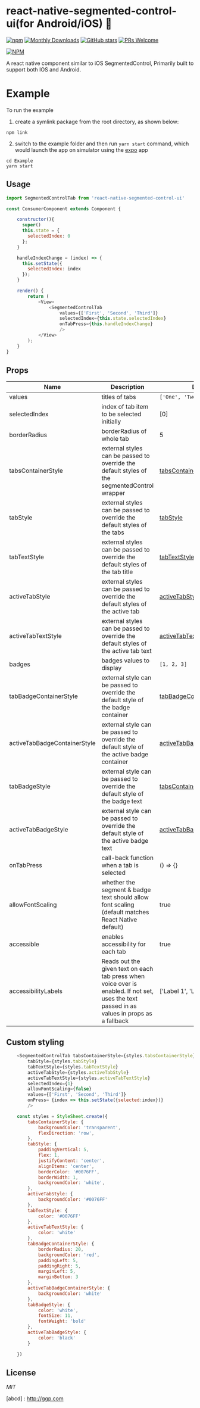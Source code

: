 # react-native-segmented-control-ui(for Android/iOS) 🚀
[![npm](https://img.shields.io/npm/v/react-native-segmented-control-ui.svg?style=flat-square "npm version")](https://www.npmjs.com/package/react-native-segmented-control-ui)
[![Monthly Downloads](https://img.shields.io/npm/dm/react-native-segmented-control-ui.svg?style=flat-square )](https://npmjs.org/package/react-native-segmented-control-ui)
[![GitHub stars](https://img.shields.io/github/stars/kirankalyan5/react-native-segmented-control-ui.svg?style=flat)](https://npmjs.org/package/react-native-segmented-control-ui)
[ ![PRs Welcome](https://img.shields.io/badge/PRs-Welcome-brightgreen.svg?style=flat-square )](https://github.com/gbhasha/react-native-segmented-control-ui/pulls)

[![NPM](https://nodei.co/npm/react-native-segmented-control-ui.png?compact=true)](https://npmjs.org/package/react-native-segmented-control-ui)


A react native component similar to iOS SegmentedControl, Primarily built to support both IOS and Android.

# Example
To run the example
1. create a symlink package from the root directory, as shown below:
```shell
npm link
```
2. switch to the example folder and then run `yarn start` command, which would launch the app on simulator using the [expo](https://expo.io/) app

```shell
cd Example
yarn start
```




## Usage

```javascript
import SegmentedControlTab from 'react-native-segmented-control-ui'

const ConsumerComponent extends Component {

    constructor(){
      super()
      this.state = {
        selectedIndex: 0
      };
    }

    handleIndexChange = (index) => {
      this.setState({
        selectedIndex: index
      });
    }

    render() {
        return (
            <View>
                <SegmentedControlTab
                    values={['First', 'Second', 'Third']}
                    selectedIndex={this.state.selectedIndex}
                    onTabPress={this.handleIndexChange}
                    />
            </View>
        );
    }
}
```

## Props
 Name | Description | Default | Type
------|-------------|----------|-----------
values | titles of tabs  | `['One', 'Two', 'Three']` | array
selectedIndex | index of tab item to be selected initially| [0] | number
borderRadius | borderRadius of whole tab | 5 | number
tabsContainerStyle | external styles can be passed to override the default styles of the segmentedControl wrapper| [tabsContainerStyle](#custom-styling)  | object(styles)
tabStyle | external styles can be passed to override the default styles of the tabs| [tabStyle](#custom-styling)  | object(styles)
tabTextStyle | external styles can be passed to override the default styles of the tab title| [tabTextStyle](#custom-styling)  | object(styles)
activeTabStyle | external styles can be passed to override the default styles of the active tab| [activeTabStyle](#custom-styling)  | object(styles)
activeTabTextStyle | external styles can be passed to override the default styles of the active tab text| [activeTabTextStyle](#custom-styling)  | object(styles)
badges | badges values to display  | `[1, 2, 3]` | array
tabBadgeContainerStyle | external style can be passed to override the default style of the badge container | [tabBadgeContainerStyle](#custom-styling)  | object(styles)
activeTabBadgeContainerStyle | external style can be passed to override the default style of the active badge container | [activeTabBadgeContainerStyle](#custom-styling)  | object(styles)
tabBadgeStyle | external style can be passed to override the default style of the badge text | [tabsContainerStyle](#custom-styling)  | object(styles)
activeTabBadgeStyle | external style can be passed to override the default style of the active badge text | [activeTabBadgeStyle](#custom-styling)  | object(styles)
onTabPress | call-back function when a tab is selected | () => {} | func
allowFontScaling | whether the segment & badge text should allow font scaling (default matches React Native default) | true | bool
accessible | enables accessibility for each tab | true | bool
accessibilityLabels | Reads out the given text on each tab press when voice over is enabled. If not set, uses the text passed in as values in props as a fallback | ['Label 1', 'Label 2', 'Label 3'] | array


## Custom styling
  ```javascript
      <SegmentedControlTab tabsContainerStyle={styles.tabsContainerStyle}
          tabStyle={styles.tabStyle}
          tabTextStyle={styles.tabTextStyle}
          activeTabStyle={styles.activeTabStyle}
          activeTabTextStyle={styles.activeTabTextStyle}
          selectedIndex={1}
          allowFontScaling={false}
          values={['First', 'Second', 'Third']}
          onPress= {index => this.setState({selected:index})}
          />

      const styles = StyleSheet.create({
          tabsContainerStyle: {
              backgroundColor: 'transparent',
              flexDirection: 'row',
          },
          tabStyle: {
              paddingVertical: 5,
              flex: 1,
              justifyContent: 'center',
              alignItems: 'center',
              borderColor: '#0076FF',
              borderWidth: 1,
              backgroundColor: 'white',
          },
          activeTabStyle: {
              backgroundColor: '#0076FF'
          },
          tabTextStyle: {
              color: '#0076FF'
          },
          activeTabTextStyle: {
              color: 'white'
          },
          tabBadgeContainerStyle: {
              borderRadius: 20,
              backgroundColor: 'red',
              paddingLeft: 5,
              paddingRight: 5,
              marginLeft: 5,
              marginBottom: 3
          },
          activeTabBadgeContainerStyle: {
              backgroundColor: 'white'
          },
          tabBadgeStyle: {
              color: 'white',
              fontSize: 11,
              fontWeight: 'bold'
          },
          activeTabBadgeStyle: {
              color: 'black'
          }

      })

  ```

## License
*MIT*

[abcd] : <http://ggp.com>